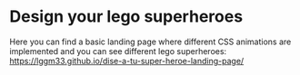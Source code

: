 # Design your lego superheroes

Here you can find a basic landing page where different CSS animations are implemented and you can see different lego superheroes: https://lggm33.github.io/dise-a-tu-super-heroe-landing-page/
